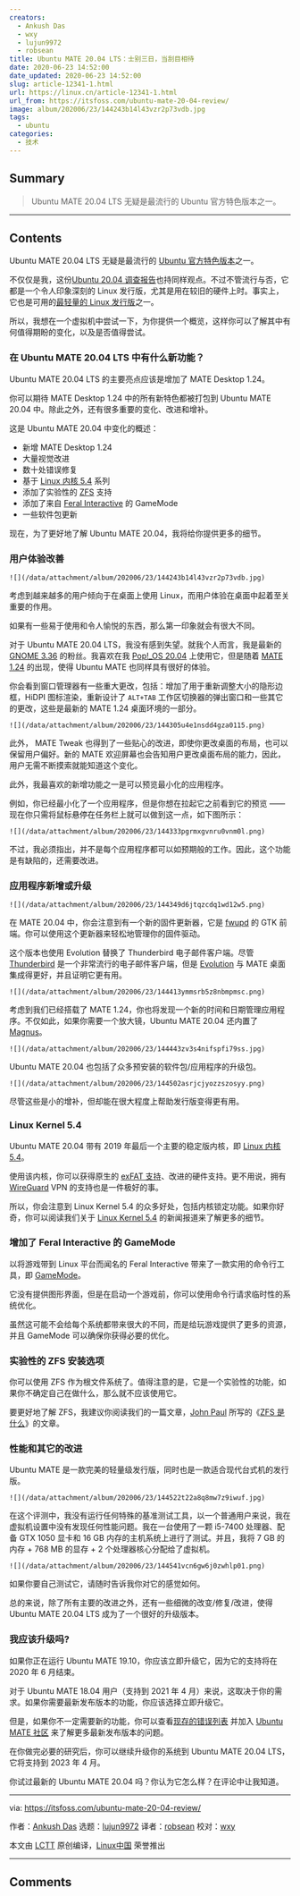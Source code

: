 ```yaml
---
creators:
  - Ankush Das
  - wxy
  - lujun9972
  - robsean
title: Ubuntu MATE 20.04 LTS：士别三日，当刮目相待
date: 2020-06-23 14:52:00
date_updated: 2020-06-23 14:52:00
slug: article-12341-1.html
url: https://linux.cn/article-12341-1.html
url_from: https://itsfoss.com/ubuntu-mate-20-04-review/
image: album/202006/23/144243b14l43vzr2p73vdb.jpg
tags:
  - ubuntu
categories:
  - 技术
---
```


## Summary

> Ubuntu MATE 20.04 LTS 无疑是最流行的 Ubuntu 官方特色版本之一。

***

<!-- more -->

## Contents

Ubuntu MATE 20.04 LTS 无疑是最流行的 [Ubuntu 官方特色版本](https://itsfoss.com/which-ubuntu-install/)之一。

不仅仅是我，这份[Ubuntu 20.04 调查报告](https://ubuntu.com/blog/ubuntu-20-04-survey-results)也持同样观点。不过不管流行与否，它都是一个令人印象深刻的 Linux 发行版，尤其是用在较旧的硬件上时。事实上，它也是可用的[最轻量的 Linux 发行版](https://itsfoss.com/lightweight-linux-beginners/)之一。

所以，我想在一个虚拟机中尝试一下，为你提供一个概览，这样你可以了解其中有何值得期盼的变化，以及是否值得尝试。

### 在 Ubuntu MATE 20.04 LTS 中有什么新功能？

Ubuntu MATE 20.04 LTS 的主要亮点应该是增加了 MATE Desktop 1.24。

你可以期待 MATE Desktop 1.24 中的所有新特色都被打包到 Ubuntu MATE 20.04 中。除此之外，还有很多重要的变化、改进和增补。

这是 Ubuntu MATE 20.04 中变化的概述：

* 新增 MATE Desktop 1.24
* 大量视觉改进
* 数十处错误修复
* 基于 [Linux 内核 5.4](https://itsfoss.com/linux-kernel-5-4/) 系列
* 添加了实验性的 [ZFS](https://itsfoss.com/what-is-zfs/) 支持
* 添加了来自 [Feral Interactive](https://github.com/FeralInteractive/gamemode) 的 GameMode
* 一些软件包更新

现在，为了更好地了解 Ubuntu MATE 20.04，我将给你提供更多的细节。

### 用户体验改善

`![](/data/attachment/album/202006/23/144243b14l43vzr2p73vdb.jpg)`

考虑到越来越多的用户倾向于在桌面上使用 Linux，而用户体验在桌面中起着至关重要的作用。

如果有一些易于使用和令人愉悦的东西，那么第一印象就会有很大不同。

对于 Ubuntu MATE 20.04 LTS，我没有感到失望。就我个人而言，我是最新的 [GNOME 3.36](https://itsfoss.com/gnome-3-36-release/) 的粉丝。我喜欢在我 [Pop!\_OS 20.04](https://linux.cn/article-12175-1.html) 上使用它，但是随着 [MATE 1.24](https://mate-desktop.org/blog/2020-02-10-mate-1-24-released/) 的出现，使得 Ubuntu MATE 也同样具有很好的体验。

你会看到窗口管理器有一些重大更改，包括：增加了用于重新调整大小的隐形边框，HiDPI 图标渲染，重新设计了 `ALT+TAB` 工作区切换器的弹出窗口和一些其它的更改，这些是最新的 MATE 1.24 桌面环境的一部分。

`![](/data/attachment/album/202006/23/144305u4e1nsdd4gza0115.png)`

此外， MATE Tweak 也得到了一些贴心的改进，即使你更改桌面的布局，也可以保留用户偏好。新的 MATE 欢迎屏幕也会告知用户更改桌面布局的能力，因此，用户无需不断摸索就能知道这个变化。

此外，我最喜欢的新增功能之一是可以预览最小化的应用程序。

例如，你已经最小化了一个应用程序，但是你想在拉起它之前看到它的预览 —— 现在你只需将鼠标悬停在任务栏上就可以做到这一点，如下图所示：

`![](/data/attachment/album/202006/23/144333pgrmxgvnru0vnm0l.png)`

不过，我必须指出，并不是每个应用程序都可以如预期般的工作。因此，这个功能是有缺陷的，还需要改进。

### 应用程序新增或升级

`![](/data/attachment/album/202006/23/144349d6jtqzcdq1wd12w5.png)`

在 MATE 20.04 中，你会注意到有一个新的固件更新器，它是 [fwupd](https://fwupd.org) 的 GTK 前端。你可以使用这个更新器来轻松地管理你的固件驱动。

这个版本也使用 Evolution 替换了 Thunderbird 电子邮件客户端。尽管 [Thunderbird](https://www.thunderbird.net/en-US/) 是一个非常流行的电子邮件客户端，但是 [Evolution](https://wiki.gnome.org/Apps/Evolution) 与 MATE 桌面集成得更好，并且证明它更有用。

`![](/data/attachment/album/202006/23/144413ymmsrb5z8nbmpmsc.png)`

考虑到我们已经搭载了 MATE 1.24，你也将发现一个新的时间和日期管理应用程序。不仅如此，如果你需要一个放大镜，Ubuntu MATE 20.04 还内置了 [Magnus](https://kryogenix.org/code/magnus/)。

`![](/data/attachment/album/202006/23/144443zv3s4nifspfi79ss.jpg)`

Ubuntu MATE 20.04 也包括了众多预安装的软件包/应用程序的升级包。

`![](/data/attachment/album/202006/23/144502asrjcjyozzszosyy.png)`

尽管这些是小的增补，但却能在很大程度上帮助发行版变得更有用。

### Linux Kernel 5.4

Ubuntu MATE 20.04 带有 2019 年最后一个主要的稳定版内核，即 [Linux 内核 5.4](https://itsfoss.com/linux-kernel-5-4/)。

使用该内核，你可以获得原生的 [exFAT 支持](https://cloudblogs.microsoft.com/opensource/2019/08/28/exfat-linux-kernel/)、改进的硬件支持。更不用说，拥有 [WireGuard](https://wiki.ubuntu.com/WireGuard) VPN 的支持也是一件极好的事。

所以，你会注意到 Linux Kernel 5.4 的众多好处，包括内核锁定功能。如果你好奇，你可以阅读我们关于 [Linux Kernel 5.4](https://itsfoss.com/linux-kernel-5-4/) 的新闻报道来了解更多的细节。

### 增加了 Feral Interactive 的 GameMode

以将游戏带到 Linux 平台而闻名的 Feral Interactive 带来了一款实用的命令行工具，即 [GameMode](https://github.com/FeralInteractive/gamemode)。

它没有提供图形界面，但是在启动一个游戏前，你可以使用命令行请求临时性的系统优化。

虽然这可能不会给每个系统都带来很大的不同，而是给玩游戏提供了更多的资源，并且 GameMode 可以确保你获得必要的优化。

### 实验性的 ZFS 安装选项

你可以使用 ZFS 作为根文件系统了。值得注意的是，它是一个实验性的功能，如果你不确定自己在做什么，那么就不应该使用它。

要更好地了解 ZFS，我建议你阅读我们的一篇文章，[John Paul](https://itsfoss.com/author/john/) 所写的《[ZFS 是什么](https://itsfoss.com/what-is-zfs/)》的文章。

### 性能和其它的改进

Ubuntu MATE 是一款完美的轻量级发行版，同时也是一款适合现代台式机的发行版。

`![](/data/attachment/album/202006/23/144522t22a8q8mw7z9iwuf.jpg)`

在这个评测中，我没有运行任何特殊的基准测试工具，以一个普通用户来说，我在虚拟机设置中没有发现任何性能问题。我在一台使用了一颗 i5-7400 处理器、配备 GTX 1050 显卡和 16 GB 内存的主机系统上进行了测试。并且，我将 7 GB 的内存 + 768 MB 的显存 + 2 个处理器核心分配给了虚拟机。

`![](/data/attachment/album/202006/23/144541vcn6gw6j0zwhlp01.png)`

如果你要自己测试它，请随时告诉我你对它的感觉如何。

总的来说，除了所有主要的改进之外，还有一些细微的改变/修复/改进，使得 Ubuntu MATE 20.04 LTS 成为了一个很好的升级版本。

### 我应该升级吗?

如果你正在运行 Ubuntu MATE 19.10，你应该立即升级它，因为它的支持将在 2020 年 6 月结束。

对于 Ubuntu MATE 18.04 用户（支持到 2021 年 4 月）来说，这取决于你的需求。如果你需要最新发布版本的功能，你应该选择立即升级它。

但是，如果你不一定需要新的功能，你可以查看[现存的错误列表](https://bugs.launchpad.net/ubuntu-mate) 并加入 [Ubuntu MATE 社区](https://ubuntu-mate.community/) 来了解更多最新发布版本的问题。

在你做完必要的研究后，你可以继续升级你的系统到 Ubuntu MATE 20.04 LTS，它将支持到 2023 年 4 月。

你试过最新的 Ubuntu MATE 20.04 吗？你认为它怎么样？在评论中让我知道。

---

via: <https://itsfoss.com/ubuntu-mate-20-04-review/>

作者：[Ankush Das](https://itsfoss.com/author/ankush/) 选题：[lujun9972](https://github.com/lujun9972) 译者：[robsean](https://github.com/robsean) 校对：[wxy](https://github.com/wxy)

本文由 [LCTT](https://github.com/LCTT/TranslateProject) 原创编译，[Linux中国](https://linux.cn/) 荣誉推出

***

## Comments
